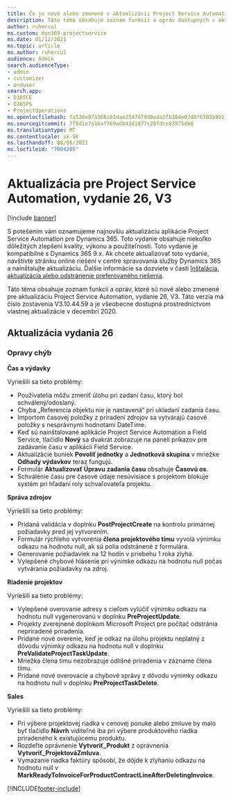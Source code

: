 ```yaml
---
title: Čo je nové alebo zmenené v aktualizácii Project Service Automation, vydanie 26, V3
description: Táto téma obsahuje zoznam funkcií a opráv dostupných v aktualizácii Project Service Automation, vydanie 26, V3
author: ruhercul
ms.custom: dyn365-projectservice
ms.date: 01/12/2021
ms.topic: article
ms.author: ruhercul
audience: Admin
search.audienceType:
- admin
- customizer
- enduser
search.app:
- D365CE
- D365PS
- ProjectOperations
ms.openlocfilehash: fa526e97a366c01dae2547d79d0eda2fb204e07d0f6383b991165b9eecd836e9
ms.sourcegitcommit: 7f8d1e7a16af769adb43d1877c28fdce53975db8
ms.translationtype: MT
ms.contentlocale: sk-SK
ms.lasthandoff: 08/06/2021
ms.locfileid: "7004285"
---
```

# <a name="project-service-automation-update-release-26-v3"></a>Aktualizácia pre Project Service Automation, vydanie 26, V3

[!include [banner](../includes/psa-now-project-operations.md)]

S potešením vám oznamujeme najnovšiu aktualizáciu aplikácie Project Service Automation pre Dynamics 365. Toto vydanie obsahuje niekoľko dôležitých zlepšení kvality, výkonu a použiteľnosti. Toto vydanie je kompatibilné s Dynamics 365 9.x. Ak chcete aktualizovať toto vydanie, navštívte stránku online riešení v centre spravovania služby Dynamics 365 a nainštalujte aktualizáciu. Ďalšie informácie sa dozviete v časti [Inštalácia, aktualizácia alebo odstránenie preferovaného riešenia](/power-platform/admin/install-remove-preferred-solution).

Táto téma obsahuje zoznam funkcií a opráv, ktoré sú nové alebo zmenené pre aktualizáciu Project Service Automation, vydanie 26, V3. Táto verzia má číslo zostavenia V3.10.44.59 a je všeobecne dostupná prostredníctvom vlastnej aktualizácie v decembri 2020.

## <a name="update-release-26"></a>Aktualizácia vydania 26

### <a name="bug-fixes"></a>Opravy chýb

**Čas a výdavky**

Vyriešili sa tieto problémy:

- Používatelia môžu zmeniť úlohu pri zadaní času, ktorý bol schválený/odoslaný.
- Chyba „Referencia objektu nie je nastavená“ pri ukladaní zadania času.
- Importom časovej položky z priradení zdrojov sa vytvárajú časové položky s nesprávnymi hodnotami DateTime.
- Keď sú nainštalované aplikácie Project Service Automation a Field Service, tlačidlo **Nový** sa dvakrát zobrazuje na paneli príkazov pre zadávanie času v aplikácii Field Service.
- Aktualizácie buniek **Povoliť jednotky** a **Jednotková skupina** v mriežke **Odhady výdavkov** teraz fungujú.
- Formulár **Aktualizovať Úpravu zadania času** obsahuje **Časovú os**.
- Schválenie času pre časové údaje nesúvisiace s projektom blokuje systém pri hľadaní roly schvaľovateľa projektu.

**Správa zdrojov**

Vyriešili sa tieto problémy:

- Pridaná validácia v doplnku **PostProjectCreate** na kontrolu primárnej požiadavky pred jej vytvorením.
- Formulár rýchleho vytvorenia **člena projektového tímu** vyvolá výnimku odkazu na hodnotu null, ak sú polia odstránené z formulára.
- Generovanie požiadaviek na 12 hodín v priebehu 1 roka zlyhá.
- Vylepšené chybové hlásenie pri výnimke odkazu na hodnotu null počas vytvárania požiadavky na zdroj.

**Riadenie projektov**

Vyriešili sa tieto problémy:

- Vylepšené overovanie adresy s cieľom vylúčiť výnimku odkazu na hodnotu null vygenerovanú v doplnku **PreProjectUpdate**.
- Projekty zverejnené doplnkom Microsoft Project pre počítač odstránia nepriradené priradenia.
- Pridané nové overenie, keď je odkaz na úlohu projektu neplatný z dôvodu výnimky odkazu na hodnotu null v doplnku **PreValidateProjectTaskUpdate**.
- Mriežka člena tímu nezobrazuje odlišné priradenia v zázname člena tímu.
- Pridané nové overovacie a chybové správy z dôvodu výnimky odkazu na hodnotu null v doplnku **PreProjectTaskDelete**.

**Sales**

Vyriešili sa tieto problémy:

- Pri výbere projektovej riadka v cenovej ponuke alebo zmluve by malo byť tlačidlo **Návrh** viditeľné iba pri výbere produktového riadka priradeného k existujúcemu produktu.
- Rozdeľte oprávnenie **Vytvoriť_Produkt** z oprávnenia **Vytvoriť_ProjektováZmluva**.
- Vymazanie riadka faktúry spôsobí, že dôjde k zlyhaniu odkazu na hodnotu null v **MarkReadyToInvoiceForProductContractLineAfterDeletingInvoice**.


[!INCLUDE[footer-include](../includes/footer-banner.md)]